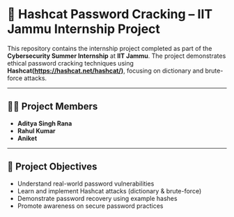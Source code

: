 # 🔐 Hashcat Password Cracking – IIT Jammu Internship Project

This repository contains the internship project completed as part of the **Cybersecurity Summer Internship** at **IIT Jammu**. The project demonstrates ethical password cracking techniques using **Hashcat(https://hashcat.net/hashcat/)**, focusing on dictionary and brute-force attacks.

---

## 👨‍💻 Project Members

- **Aditya Singh Rana**  
- **Rahul Kumar**  
- **Aniket**

---

## 🎯 Project Objectives

- Understand real-world password vulnerabilities  
- Learn and implement Hashcat attacks (dictionary & brute-force)  
- Demonstrate password recovery using example hashes  
- Promote awareness on secure password practices  



